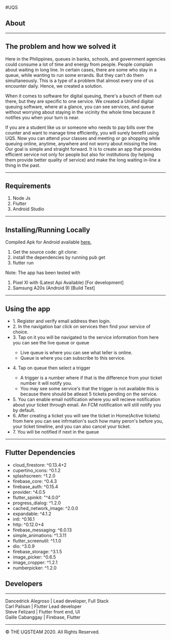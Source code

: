 #UQS

## About
----------------------------------------------------------
The problem and how we solved it
----------------------------------------------------------

Here in the Philippines, queues in banks, schools, and government agencies could consume a lot of time and energy from people. People complain about waiting in long line. In certain cases, there are some who stay in a queue, while wanting to run some errands. But they can’t do them simultaneously. This is a type of a problem that almost every one of us encounter daily. Hence, we created a solution.

When it comes to software for digital queuing, there's a bunch of them out there, but they are specific to one service. We created a Unified digital queuing software, where at a glance, you can see services, and queue without worrying about staying in the vicinity the whole time because it notifies you when your turn is near.

If you are a student like us or someone who needs to pay bills over the counter and want to manage time efficiently, you will surely benefit using UQS. Now you can attend your classes and meeting or go shopping while queuing online, anytime, anywhere and not worry about missing the line. Our goal is simple and straight forward. It is to create an app that provides efficient service not only for people but also for institutions (by helping them provide better quality of service) and make the long waiting in-line a thing in the past.

----------------------------------------------------------
Requirements
----------------------------------------------------------
<ol>
  <li> Node Js </li>
   <li> Flutter </li>
    <li> Android Studio </li>
  </ol>
  

  
----------------------------------------------------------
Installing/Running Locally
---------------------------------------------------------- 
 Compiled Apk for Android available <a href="https://drive.google.com/drive/folders/1crLvFfFH5p2f_DIsXlRHr77LdZ1SWp59" target="_blank"> here. </a>
<ol>
  <li> Get the source code: git clone:  </li>
   <li> install the dependencies by running pub get </li>
    <li> flutter run </li>
  </ol>
  
  Note: The app has been tested with
<ol>
  <li> Pixel Xl with (Latest Api Available) [For development] </li>
   <li> Samsung A20s (Android 9) [Build Test] </li>
  </ol>
  
 
 ----------------------------------------------------------
Using the app
---------------------------------------------------------- 
  <ul>
  <li> 1. Register and verify email address then login. </li>
   <li> 2. In the navigation bar click on services then find your service of choice. </li>
    <li> 3. Tap on it you will be navigated to the service information from here you can see the live queue or queue </li>
     <ul>
       <li> Live queue is where you can see what teller is online. </li>
        <li> Queue is where you can subscribe to this service. </li>
       </ul>
  </ul>
  <ul>
   <li> 4. Tap on queue then select a trigger  </li>
       <ul>
       <li> A trigger is a number where if that is the difference from your ticket number it will notify you. </li>
       <li> You may see some service's that the trigger is not available this is because there should be atleast 5 tickets pending on the          service. </li>
  </ul>
   <li> 5. You can enable email notification where you will recieve notification about your ticket through email. An FCM notification will still notify you by default.  </li>
  <li> 6. After creating a ticket you will see the ticket in Home(Active tickets) from here you can see infrmation's such how many peron's before you, your ticket timeline, and you can also cancel your ticket. </li>
   <li> 7. You will be notified if next in the queue </li>
   </ul>
  
  
  
----------------------------------------------------------
Flutter Dependencies
----------------------------------------------------------
<ul>
 <li> cloud_firestore: ^0.13.4+2 </li>
 <li> cupertino_icons: ^0.1.2 </li>
 <li> splashscreen: ^1.2.0 </li>
 <li> firebase_core: ^0.4.3 </li>
 <li> firebase_auth: ^0.15.4 </li>
 <li> provider: ^4.0.5 </li>
 <li> flutter_spinkit: "^4.0.0" </li>
 <li> progress_dialog: ^1.2.0 </li>
 <li> cached_network_image: ^2.0.0 </li>
 <li> expandable: ^4.1.2 </li>
 <li> intl: ^0.16.1 </li>
 <li> http: ^0.12.0+4 </li>
 <li> firebase_messaging: ^6.0.13 </li>
 <li> simple_animations: ^1.3.11 </li>
 <li> flutter_screenutil: ^1.1.0 </li>
 <li> dio: ^3.0.9 </li>
 <li> firebase_storage: ^3.1.5 </li>
 <li> image_picker: ^0.6.5 </li>
 <li> image_cropper: ^1.2.1 </li>
 <li> numberpicker: ^1.2.0 </li>
  </ul>


## Developers
----------------------------------------------------------
Dancedrick Alegroso | Lead developer, Full Stack  <br/>
Carl Palisan | Flutter Lead developer <br/>
Steve Felizard | Flutter front end, UI <br/>
Gaille Cabanggay | Firebase, Flutter <br/>

<hr>
© THE UQSTEAM 2020. All Rights Reserved.
